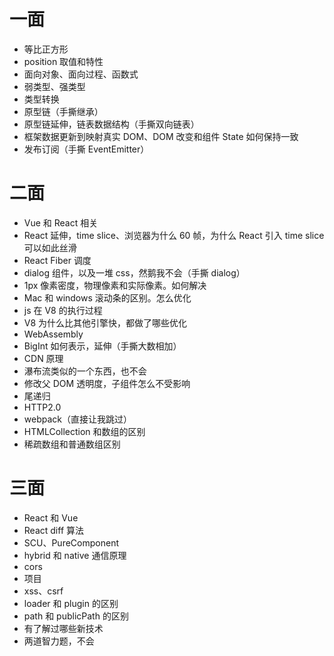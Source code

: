 # 一面

- 等比正方形
- position 取值和特性
- 面向对象、面向过程、函数式
- 弱类型、强类型
- 类型转换
- 原型链（手撕继承）
- 原型链延伸，链表数据结构（手撕双向链表）
- 框架数据更新到映射真实 DOM、DOM 改变和组件 State 如何保持一致
- 发布订阅（手撕 EventEmitter）

# 二面

- Vue 和 React 相关
- React 延伸，time slice、浏览器为什么 60 帧，为什么 React 引入 time slice 可以如此丝滑
- React Fiber 调度
- dialog 组件，以及一堆 css，然鹅我不会（手撕 dialog）
- 1px 像素密度，物理像素和实际像素。如何解决
- Mac 和 windows 滚动条的区别。怎么优化
- js 在 V8 的执行过程
- V8 为什么比其他引擎快，都做了哪些优化
- WebAssembly
- BigInt 如何表示，延伸（手撕大数相加）
- CDN 原理
- 瀑布流类似的一个东西，也不会
- 修改父 DOM 透明度，子组件怎么不受影响
- 尾递归
- HTTP2.0
- webpack（直接让我跳过）
- HTMLCollection 和数组的区别
- 稀疏数组和普通数组区别

# 三面

- React 和 Vue
- React diff 算法
- SCU、PureComponent
- hybrid 和 native 通信原理
- cors
- 项目
- xss、csrf
- loader 和 plugin 的区别
- path 和 publicPath 的区别
- 有了解过哪些新技术
- 两道智力题，不会
